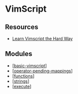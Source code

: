 VimScript
===

Resources
---
- [Learn Vimscript the Hard Way](https://learnvimscriptthehardway.stevelosh.com/)

Modules
---
- [[basic-vimscript]]
- [[operator-pending-mappings]]
- [[functions]]
- [[strings]]
- [[execute]]

[//begin]: # "Autogenerated link references for markdown compatibility"
[basic-vimscript]: basic-vimscript.md "Basic VimScript"
[operator-pending-mappings]: operator-pending-mappings.md "Operator Pending Mappings"
[functions]: functions.md "Functions"
[strings]: strings.md "Strings"
[execute]: execute.md "Execute"
[//end]: # "Autogenerated link references"